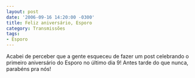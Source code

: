 ```yaml
---
layout: post
date: '2006-09-16 14:20:00 -0300'
title: Feliz aniversário, Esporo
category: Transmissões
tags:
- Esporo
---
```

Acabei de perceber que a gente esqueceu de fazer um post celebrando o primeiro aniversário do Esporo no último dia 9! Antes tarde do que nunca, parabéns pra nós!